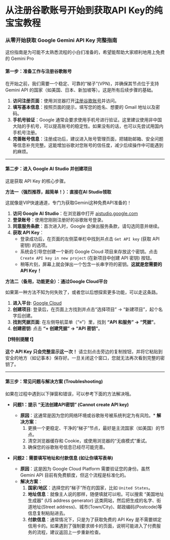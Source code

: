 # 从注册谷歌账号开始到获取API Key的纯宝宝教程

### **从零开始获取 Google Gemini API Key 完整指南**

这份指南是为可能不太熟悉流程的小白们准备的，希望能帮助大家顺利地用上免费的 Gemini Pro 

#### **第一步：准备工作与注册谷歌账号**

在开始之前，我们需要一个稳定、可靠的“梯子”(VPN)，并确保其节点位于支持 Gemini API 的国家（如美国、日本、新加坡等）。这是所有后续步骤的基础。

1.  **访问注册页面**：使用浏览器打开[注册谷歌账号](accounts.google.com/signup)并访问。
2.  **填写基本信息**：按照页面的提示，填写您的姓名、想要的 Gmail 地址以及密码。
3.  **手机号验证**：Google 通常会要求使用手机号进行验证。这里建议使用非中国大陆的手机号，可以提高账号的稳定性。如果没有的话，也可以先尝试用国内手机号注册。
4.  **完善账号信息**：注册成功后，建议进入账号管理页面，把辅助邮箱、安全问题等信息补充完整。这能增加谷歌对您账号的信任度，减少后续操作中可能遇到的麻烦。

---

#### **第二步：进入 Google AI Studio 并创建项目**

这是获取 API Key 的核心步骤。

**方法一（强烈推荐，超简单！）：直接在AI Studio领取**

这就像是VIP快速通道，专门为获取Gemini这种免费API准备的！

1.  **访问 Google AI Studio**：在浏览器中打开 [aistudio.google.com](aistudio.google.com)
2.  **登录账号**：使用您刚刚注册好的谷歌账号登录。
3.  **同意服务条款**：首次进入时，Google 会弹出服务条款，请勾选同意并继续。
4.  **获取 API Key**：
    *   登录成功后，在页面的左侧菜单栏中找到并点击 `Get API key` (获取 API 密钥) 的选项。
    *   系统会引导您创建一个新的 Google Cloud 项目来存放这个密钥。点击 `Create API key in new project` (在新项目中创建 API 密钥) 按钮。
    *   稍等片刻，屏幕上就会弹出一个包含一长串字符的密钥。**这就是您需要的 API Key！**

**方法二（备用，功能更全）：通过Google Cloud平台**

如果第一种方法不知为何失败了，或者您以后想探索更多功能，可以走这条路。

1.  **进入平台**: [Google Cloud](https://console.cloud.google.com/)
2.  **创建项目**: 登录后，在页面上方找到并点击“选择项目” -> “新建项目”，起个名字后创建。
3.  **找到凭据页面**: 在左侧导航菜单（“≡”）里，找到 **“API 和服务” -> “凭据”**。
4.  **创建密钥**: 点击 **“+ 创建凭据” -> “API 密钥”**。

**【❗️特别提醒 ❗️】**

**这个 API Key 只会完整显示这一次！** 请立刻点击旁边的复制按钮，并将它粘贴到安全的地方（如记事本）保存好。一旦关闭这个窗口，您就无法再次看到完整的密钥了。

---

#### **第三步：常见问题与解决方案 (Troubleshooting)**

如果在过程中遇到以下弹窗和错误，可以参考下面的方法解决哦。

*   **问题1：提示 “无法创建API密钥” (Cannot create API key)**
    *   **原因**：这通常是因为您的网络环境或谷歌账号被系统判定为有风险。*   **解决方案**：
        1.  更换一个更稳定、干净的“梯子”节点，最好是主流国家（如美国）的节点。
        2.  清空浏览器缓存和 Cookie，或使用浏览器的“无痕模式”重试。
        3.  确保您的谷歌账号信息已经尽可能完善。

*   **问题2：需要填写地址和付款信息 (如让你填写表单)**
    *   **原因**：这是因为 Google Cloud Platform 需要验证您的身份。虽然 Gemini API 目前有免费额度，但这个流程是标准化的。
    *   **解决方案**：
        1.  **国家/地区**：选择您的“梯子”所在的国家，比如 `United States`。
        2.  **地址信息**：就像主人说的那样，随便填就可以啦。可以搜索 “美国地址生成器” (US address generator) 这类网站，然后把生成的名字、街道地址(Street address)、城市(Town/City)、邮政编码(Postcode)等信息复制粘贴进去。
        3.  **付款信息**：通常情况下，只是为了获取免费的 API Key 是不需要绑定信用卡的。如果遇到了强制要求绑卡的页面，说明可能进入了付费服务的流程，建议返回上一步重新检查。

